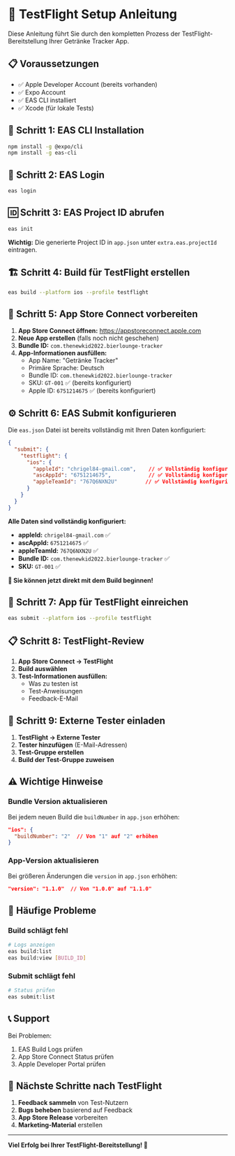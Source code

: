 # 🚀 TestFlight Setup Anleitung

Diese Anleitung führt Sie durch den kompletten Prozess der TestFlight-Bereitstellung Ihrer Getränke Tracker App.

## 📋 Voraussetzungen

- ✅ Apple Developer Account (bereits vorhanden)
- ✅ Expo Account
- ✅ EAS CLI installiert
- ✅ Xcode (für lokale Tests)

## 🔧 Schritt 1: EAS CLI Installation

```bash
npm install -g @expo/cli
npm install -g eas-cli
```

## 🔑 Schritt 2: EAS Login

```bash
eas login
```

## 🆔 Schritt 3: EAS Project ID abrufen

```bash
eas init
```

**Wichtig:** Die generierte Project ID in `app.json` unter `extra.eas.projectId` eintragen.

## 🏗️ Schritt 4: Build für TestFlight erstellen

```bash
eas build --platform ios --profile testflight
```

## 📱 Schritt 5: App Store Connect vorbereiten

1. **App Store Connect öffnen:** https://appstoreconnect.apple.com
2. **Neue App erstellen** (falls noch nicht geschehen)
3. **Bundle ID:** `com.thenewkid2022.bierlounge-tracker`
4. **App-Informationen ausfüllen:**
   - App Name: "Getränke Tracker"
   - Primäre Sprache: Deutsch
   - Bundle ID: `com.thenewkid2022.bierlounge-tracker`
   - SKU: `GT-001` ✅ (bereits konfiguriert)
   - Apple ID: `6751214675` ✅ (bereits konfiguriert)

## ⚙️ Schritt 6: EAS Submit konfigurieren

Die `eas.json` Datei ist bereits vollständig mit Ihren Daten konfiguriert:

```json
{
  "submit": {
    "testflight": {
      "ios": {
        "appleId": "chrigel84-gmail.com",    // ✅ Vollständig konfiguriert
        "ascAppId": "6751214675",            // ✅ Vollständig konfiguriert
        "appleTeamId": "767Q6NXN2U"         // ✅ Vollständig konfiguriert
      }
    }
  }
}
```

**Alle Daten sind vollständig konfiguriert:**
- **appleId:** `chrigel84-gmail.com` ✅
- **ascAppId:** `6751214675` ✅
- **appleTeamId:** `767Q6NXN2U` ✅
- **Bundle ID:** `com.thenewkid2022.bierlounge-tracker` ✅
- **SKU:** `GT-001` ✅

**🎉 Sie können jetzt direkt mit dem Build beginnen!**

## 🚀 Schritt 7: App für TestFlight einreichen

```bash
eas submit --platform ios --profile testflight
```

## 📋 Schritt 8: TestFlight-Review

1. **App Store Connect → TestFlight**
2. **Build auswählen**
3. **Test-Informationen ausfüllen:**
   - Was zu testen ist
   - Test-Anweisungen
   - Feedback-E-Mail

## 🔄 Schritt 9: Externe Tester einladen

1. **TestFlight → Externe Tester**
2. **Tester hinzufügen** (E-Mail-Adressen)
3. **Test-Gruppe erstellen**
4. **Build der Test-Gruppe zuweisen**

## ⚠️ Wichtige Hinweise

### Bundle Version aktualisieren
Bei jedem neuen Build die `buildNumber` in `app.json` erhöhen:

```json
"ios": {
  "buildNumber": "2"  // Von "1" auf "2" erhöhen
}
```

### App-Version aktualisieren
Bei größeren Änderungen die `version` in `app.json` erhöhen:

```json
"version": "1.1.0"  // Von "1.0.0" auf "1.1.0"
```

## 🐛 Häufige Probleme

### Build schlägt fehl
```bash
# Logs anzeigen
eas build:list
eas build:view [BUILD_ID]
```

### Submit schlägt fehl
```bash
# Status prüfen
eas submit:list
```

## 📞 Support

Bei Problemen:
1. EAS Build Logs prüfen
2. App Store Connect Status prüfen
3. Apple Developer Portal prüfen

## 🎯 Nächste Schritte nach TestFlight

1. **Feedback sammeln** von Test-Nutzern
2. **Bugs beheben** basierend auf Feedback
3. **App Store Release** vorbereiten
4. **Marketing-Material** erstellen

---

**Viel Erfolg bei Ihrer TestFlight-Bereitstellung! 🍺**
